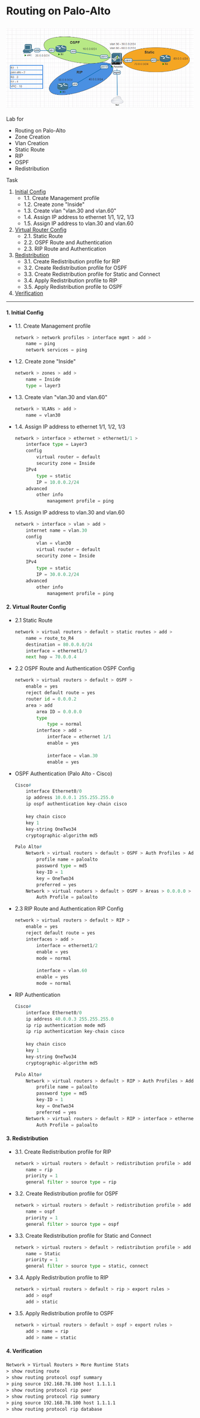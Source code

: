 
# Routing on Palo-Alto
![](./images/topology.png)
---
Lab for
- Routing on Palo-Alto
- Zone Creation
- Vlan Creation
- Static Route
- RIP
- OSPF
- Redistribution

Task
1. [Initial Config](#1-initial-config)
	- 1.1. Create Management profile
	- 1.2. Create zone "Inside"
	- 1.3. Create vlan "vlan.30 and vlan.60"
	- 1.4. Assign IP address to ethernet 1/1, 1/2, 1/3
	- 1.5. Assign IP address to vlan.30 and vlan.60
2. [Virtual Router Config](#2-virtual-router-config)
	- 2.1. Static Route
	- 2.2. OSPF Route and Authentication
	- 2.3. RIP Route and Authentication
3. [Redistribution](#3-redistribution)
	- 3.1. Create Redistribution profile for RIP
	- 3.2. Create Redistribution profile for OSPF
	- 3.3. Create Redistribution profile for Static and Connect
	- 3.4. Apply Redistribution profile to RIP
	- 3.5. Apply Redistribution profile to OSPF
4. [Verification](#4-verification)

---
#### 1. Initial Config
- 1.1. Create Management profile
	```py
	network > network profiles > interface mgmt > add >
		name = ping
		network services = ping
	```
- 1.2. Create zone "Inside"
	```py
	network > zones > add > 
		name = Inside
		type = layer3 
	```
- 1.3. Create vlan "vlan.30 and vlan.60"
	```py
	network > VLANs > add >
		name = vlan30
	```
- 1.4. Assign IP address to ethernet 1/1, 1/2, 1/3
	```py
	network > interface > ethernet > ethernet1/1 >
		interface type = Layer3
		config
			virtual router = default
			security zone = Inside
		IPv4
			type = static
			IP = 10.0.0.2/24
		advanced
			other info
				management profile = ping
	```
- 1.5. Assign IP address to vlan.30 and vlan.60
	```py
	network > interface > vlan > add >
		internet name = vlan.30
		config
			vlan = vlan30
			virtual router = default
			security zone = Inside
		IPv4
			type = static
			IP = 30.0.0.2/24
		advanced
			other info
				management profile = ping
	```

#### 2. Virtual Router Config
- 2.1 Static Route
	```py
	network > virtual routers > default > static routes > add >
		name = route_to_R4
		destination = 80.0.0.0/24
		interface = ethernet1/3
		next hop = 70.0.0.4
	```

- 2.2 OSPF Route and Authentication
OSPF Config 
	```py
	network > virtual routers > default > OSPF > 
		enable = yes
		reject default route = yes
		router id = 0.0.0.2
		area > add
			area ID = 0.0.0.0
			type
				type = normal
			interface > add >
				interface = ethernet 1/1
				enable = yes
				
				interface = vlan.30
				enable = yes
	```
- OSPF Authentication (Palo Alto - Cisco)
	```py
	Cisco#
		interface Ethernet0/0
		ip address 10.0.0.1 255.255.255.0
		ip ospf authentication key-chain cisco
		
		key chain cisco
		key 1
		key-string OneTwo34
		cryptographic-algorithm md5
	```
	```py
	Palo Alto#
		Network > virtual routers > default > OSPF > Auth Profiles > Add >
			profile name = paloalto
			password type = md5
			key-ID = 1
			key = OneTwo34
			preferred = yes
		Network > virtual routers > default > OSPF > Areas > 0.0.0.0 > interface > ethernet1/1 > 
			Auth Profile = paloalto
	```
	
	
- 2.3 RIP Route and Authentication
RIP Config 
	```py
	network > virtual routers > default > RIP >
		enable = yes
		reject default route = yes
		interfaces > add > 
			interface = ethernet1/2
			enable = yes
			mode = normal
			
			interface = vlan.60
			enable = yes
			mode = normal
	```
- RIP Authentication
	```py
	Cisco#
		interface Ethernet0/0
		ip address 40.0.0.3 255.255.255.0
		ip rip authentication mode md5
		ip rip authentication key-chain cisco
		
		key chain cisco
		key 1
		key-string OneTwo34
		cryptographic-algorithm md5
	```
	```py
	Palo Alto#
		Network > virtual routers > default > RIP > Auth Profiles > Add >
			profile name = paloalto
			password type = md5
			key-ID = 1
			key = OneTwo34
			preferred = yes
		Network > virtual routers > default > RIP > interface > ethernet1/2 > 
			Auth Profile = paloalto
	```

#### 3. Redistribution
- 3.1. Create Redistribution profile for RIP
	```py
	network > virtual routers > default > redistribution profile > add > 
		name = rip
		priority = 1
		general filter > source type = rip
	```
- 3.2. Create Redistribution profile for OSPF
	```py
	network > virtual routers > default > redistribution profile > add > 
		name = ospf
		priority = 1
		general filter > source type = ospf
	```
- 3.3. Create Redistribution profile for Static and Connect
	```py
	network > virtual routers > default > redistribution profile > add > 
		name = Static
		priority = 1
		general filter > source type = static, connect
	```
- 3.4. Apply Redistribution profile to RIP
	```py
	network > virtual routers > default > rip > export rules > 
		add > ospf
		add > static
	```
- 3.5. Apply Redistribution profile to OSPF
	```py
	network > virtual routers > default > ospf > export rules > 
		add > name = rip
		add > name = static
	```

		
#### 4. Verification
`Network > Virtual Routers > More Runtime Stats` <br>
`> show routing route` <br>
`> show routing protocol ospf summary` <br>
`> ping source 192.168.78.100 host 1.1.1.1` <br>
`> show routing protocol rip peer` <br>
`> show routing protocol rip summary` <br>
`> ping source 192.168.78.100 host 1.1.1.1` <br>
`> show routing protocol rip database`